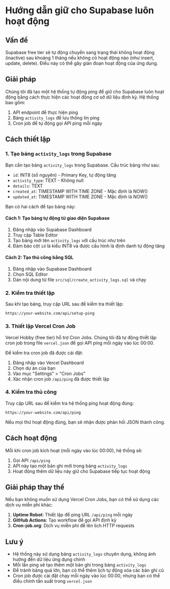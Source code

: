 # Hướng dẫn giữ cho Supabase luôn hoạt động

## Vấn đề

Supabase free tier sẽ tự động chuyển sang trạng thái không hoạt động (inactive) sau khoảng 1 tháng nếu không có hoạt động nào (như insert, update, delete). Điều này có thể gây gián đoạn hoạt động của ứng dụng.

## Giải pháp

Chúng tôi đã tạo một hệ thống tự động ping để giữ cho Supabase luôn hoạt động bằng cách thực hiện các hoạt động cơ sở dữ liệu định kỳ. Hệ thống bao gồm:

1. API endpoint để thực hiện ping
2. Bảng `activity_logs` để lưu thông tin ping
3. Cron job để tự động gọi API ping mỗi ngày

## Cách thiết lập

### 1. Tạo bảng `activity_logs` trong Supabase

Bạn cần tạo bảng `activity_logs` trong Supabase. Cấu trúc bảng như sau:

- `id`: INT8 (số nguyên) - Primary Key, tự động tăng
- `activity_type`: TEXT - Không null
- `details`: TEXT
- `created_at`: TIMESTAMP WITH TIME ZONE - Mặc định là NOW()
- `updated_at`: TIMESTAMP WITH TIME ZONE - Mặc định là NOW()

Bạn có hai cách để tạo bảng này:

#### Cách 1: Tạo bảng tự động từ giao diện Supabase

1. Đăng nhập vào Supabase Dashboard
2. Truy cập Table Editor
3. Tạo bảng mới tên `activity_logs` với cấu trúc như trên
4. Đảm bảo cột `id` là kiểu INT8 và được cấu hình là định danh tự động tăng

#### Cách 2: Tạo thủ công bằng SQL

1. Đăng nhập vào Supabase Dashboard
2. Chọn SQL Editor
3. Dán nội dung từ file `src/sql/create_activity_logs.sql` và chạy

### 2. Kiểm tra thiết lập

Sau khi tạo bảng, truy cập URL sau để kiểm tra thiết lập:
```
https://your-website.com/api/setup-ping
```

### 3. Thiết lập Vercel Cron Job

Vercel Hobby (free tier) hỗ trợ Cron Jobs. Chúng tôi đã tự động thiết lập cron job trong file `vercel.json` để gọi API ping mỗi ngày vào lúc 00:00.

Để kiểm tra cron job đã được cài đặt:
1. Đăng nhập vào Vercel Dashboard
2. Chọn dự án của bạn
3. Vào mục "Settings" > "Cron Jobs"
4. Xác nhận cron job `/api/ping` đã được thiết lập

### 4. Kiểm tra thủ công

Truy cập URL sau để kiểm tra hệ thống ping hoạt động đúng:
```
https://your-website.com/api/ping
```

Nếu mọi thứ hoạt động đúng, bạn sẽ nhận được phản hồi JSON thành công.

## Cách hoạt động

Mỗi khi cron job kích hoạt (mỗi ngày vào lúc 00:00), hệ thống sẽ:
1. Gọi API `/api/ping`
2. API này tạo một bản ghi mới trong bảng `activity_logs`
3. Hoạt động thêm dữ liệu này giữ cho Supabase tiếp tục hoạt động

## Giải pháp thay thế

Nếu bạn không muốn sử dụng Vercel Cron Jobs, bạn có thể sử dụng các dịch vụ miễn phí khác:

1. **Uptime Robot**: Thiết lập để ping URL `/api/ping` mỗi ngày
2. **GitHub Actions**: Tạo workflow để gọi API định kỳ
3. **Cron-job.org**: Dịch vụ miễn phí để lên lịch HTTP requests

## Lưu ý

- Hệ thống này sử dụng bảng `activity_logs` chuyên dụng, không ảnh hưởng đến dữ liệu ứng dụng chính
- Mỗi lần ping sẽ tạo thêm một bản ghi trong bảng `activity_logs`
- Để tránh bảng quá lớn, bạn có thể thêm lịch tự động xóa các bản ghi cũ
- Cron job được cài đặt chạy mỗi ngày vào lúc 00:00, nhưng bạn có thể điều chỉnh tần suất trong `vercel.json` 